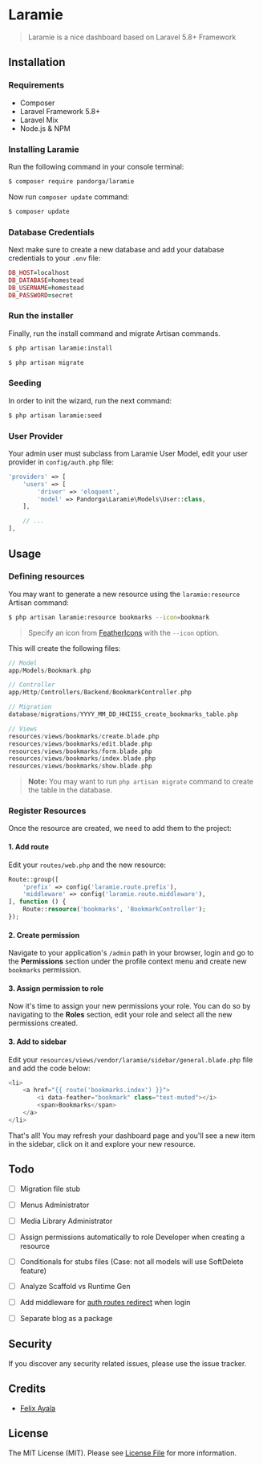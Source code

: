 # Laramie

> Laramie is a nice dashboard based on Laravel 5.8+ Framework

## Installation

### Requirements

* Composer
* Laravel Framework 5.8+
* Laravel Mix
* Node.js & NPM

### Installing Laramie

Run the following command in your console terminal:

```bash
$ composer require pandorga/laramie
```

Now run `composer update` command:

```bash
$ composer update
```

### Database Credentials

Next make sure to create a new database and add your database credentials to your `.env` file:

```ruby
DB_HOST=localhost
DB_DATABASE=homestead
DB_USERNAME=homestead
DB_PASSWORD=secret
```

### Run the installer

Finally, run the install command and migrate Artisan commands.

```bash
$ php artisan laramie:install

$ php artisan migrate
```

### Seeding

In order to init the wizard, run the next command:

```bash
$ php artisan laramie:seed
```

### User Provider

Your admin user must subclass from Laramie User Model, edit your user provider in `config/auth.php` file:

```php
'providers' => [
    'users' => [
        'driver' => 'eloquent',
        'model' => Pandorga\Laramie\Models\User::class,
    ],

    // ...
],
```

## Usage

### Defining resources

You may want to generate a new resource using the `laramie:resource` Artisan command:

```bash
$ php artisan laramie:resource bookmarks --icon=bookmark
```

> Specify an icon from [FeatherIcons](https://feathericons.com/) with the `--icon` option.

This will create the following files:

```php
// Model
app/Models/Bookmark.php

// Controller
app/Http/Controllers/Backend/BookmarkController.php

// Migration
database/migrations/YYYY_MM_DD_HHIISS_create_bookmarks_table.php

// Views
resources/views/bookmarks/create.blade.php
resources/views/bookmarks/edit.blade.php
resources/views/bookmarks/form.blade.php
resources/views/bookmarks/index.blade.php
resources/views/bookmarks/show.blade.php
```

> **Note:** You may want to run `php artisan migrate` command to create the table in the database.

### Register Resources

Once the resource are created, we need to add them to the project:

#### 1. Add route

Edit your `routes/web.php` and the new resource:

```php
Route::group([
	'prefix' => config('laramie.route.prefix'),
	'middleware' => config('laramie.route.middleware'),
], function () {
	Route::resource('bookmarks', 'BookmarkController');
});
```

#### 2. Create permission

Navigate to your application's `/admin` path in your browser, login and go to the **Permissions** section under the profile context menu and create new `bookmarks` permission.

#### 3. Assign permission to role

Now it's time to assign your new permissions your role. You can do so by navigating to the **Roles** section, edit your role and select all the new permissions created.

#### 3. Add to sidebar

Edit your `resources/views/vendor/laramie/sidebar/general.blade.php` file and add the code below:

```php
<li>
	<a href="{{ route('bookmarks.index') }}">
		<i data-feather="bookmark" class="text-muted"></i>
		<span>Bookmarks</span>
	</a>
</li>
```

That's all! You may refresh your dashboard page and you'll see a new item in the sidebar, click on it and explore your new resource.


## Todo

* [ ] Migration file stub
* [ ] Menus Administrator
* [ ] Media Library Administrator
* [ ] Assign permissions automatically to role Developer when creating a resource
* [ ] Conditionals for stubs files (Case: not all models will use SoftDelete feature)
* [ ] Analyze Scaffold vs Runtime Gen
* [ ] Add middleware for [auth routes redirect](https://laracasts.com/discuss/channels/general-discussion/l5-register-a-route-middleware-at-package?page=1) when login
* [ ] Separate blog as a package


## Security

If you discover any security related issues, please use the issue tracker.

## Credits

- [Felix Ayala](http://felixaya.la)

## License

The MIT License (MIT). Please see [License File](LICENSE.md) for more information.